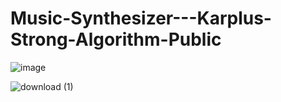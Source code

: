 # Music-Synthesizer---Karplus-Strong-Algorithm-Public
![image](https://github.com/uday-b-n/Music-Synthesizer---Karplus-Strong-Algorithm-Public/assets/106739416/d55379fd-b54b-4dbb-9071-8966f2072819)

![download (1)](https://github.com/uday-b-n/Music-Synthesizer---Karplus-Strong-Algorithm-Public/assets/106739416/c381242c-ee8d-46f7-be87-817c1558e482)
